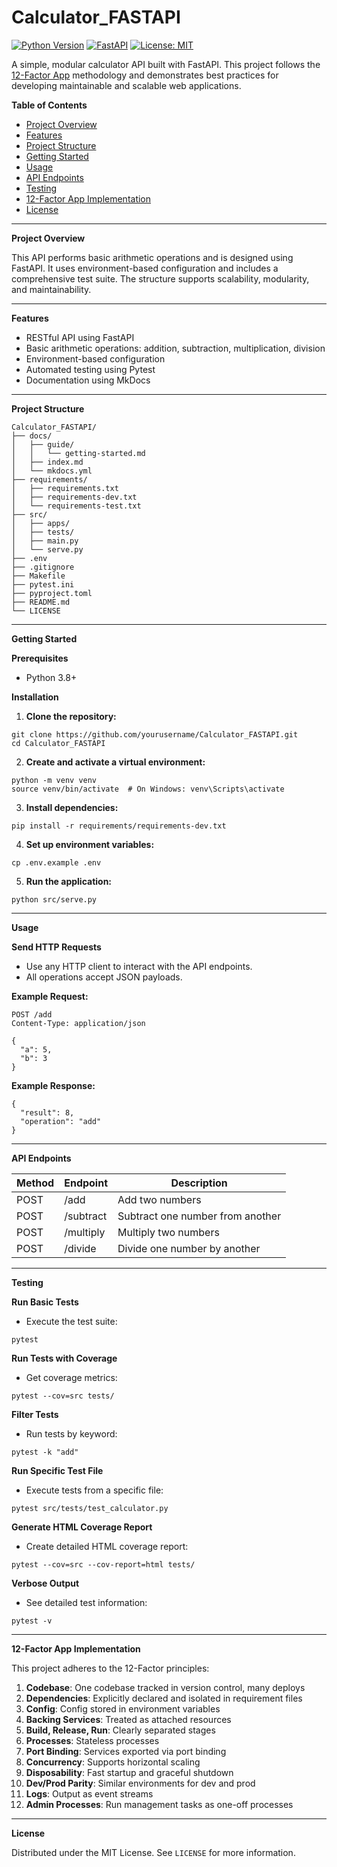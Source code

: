 # Calculator_FASTAPI

[![Python Version](https://img.shields.io/badge/python-3.8%2B-blue.svg)](https://www.python.org/downloads/)
[![FastAPI](https://img.shields.io/badge/FastAPI-latest-green.svg)](https://fastapi.tiangolo.com/)
[![License: MIT](https://img.shields.io/badge/License-MIT-yellow.svg)](https://opensource.org/licenses/MIT)

A simple, modular calculator API built with FastAPI. This project follows the [12-Factor App](https://12factor.net/) methodology and demonstrates best practices for developing maintainable and scalable web applications.

**Table of Contents**
- [Project Overview](#project-overview)
- [Features](#features)
- [Project Structure](#project-structure)
- [Getting Started](#getting-started)
- [Usage](#usage)
- [API Endpoints](#api-endpoints)
- [Testing](#testing)
- [12-Factor App Implementation](#12-factor-app-implementation)
- [License](#license)

---

**Project Overview**

This API performs basic arithmetic operations and is designed using FastAPI. It uses environment-based configuration and includes a comprehensive test suite. The structure supports scalability, modularity, and maintainability.

---

**Features**
* RESTful API using FastAPI
* Basic arithmetic operations: addition, subtraction, multiplication, division
* Environment-based configuration
* Automated testing using Pytest
* Documentation using MkDocs

---

**Project Structure**

```
Calculator_FASTAPI/
├── docs/
│   ├── guide/
│   │   └── getting-started.md
│   ├── index.md
│   └── mkdocs.yml
├── requirements/
│   ├── requirements.txt
│   ├── requirements-dev.txt
│   └── requirements-test.txt
├── src/
│   ├── apps/
│   ├── tests/
│   ├── main.py
│   └── serve.py
├── .env
├── .gitignore
├── Makefile
├── pytest.ini
├── pyproject.toml
├── README.md
└── LICENSE
```

---

**Getting Started**

**Prerequisites**
* Python 3.8+

**Installation**
1. **Clone the repository:**

```
git clone https://github.com/yourusername/Calculator_FASTAPI.git
cd Calculator_FASTAPI
```

2. **Create and activate a virtual environment:**

```
python -m venv venv
source venv/bin/activate  # On Windows: venv\Scripts\activate
```

3. **Install dependencies:**

```
pip install -r requirements/requirements-dev.txt
```

4. **Set up environment variables:**

```
cp .env.example .env
```

5. **Run the application:**

```
python src/serve.py
```

---

**Usage**

**Send HTTP Requests**
* Use any HTTP client to interact with the API endpoints.
* All operations accept JSON payloads.

**Example Request:**

```
POST /add
Content-Type: application/json

{
  "a": 5,
  "b": 3
}
```

**Example Response:**

```
{
  "result": 8,
  "operation": "add"
}
```

---

**API Endpoints**

| Method | Endpoint   | Description                   |
|--------|------------|-------------------------------|
| POST   | /add       | Add two numbers               |
| POST   | /subtract  | Subtract one number from another |
| POST   | /multiply  | Multiply two numbers          |
| POST   | /divide    | Divide one number by another  |

---

**Testing**

**Run Basic Tests**
* Execute the test suite:

```
pytest
```

**Run Tests with Coverage**
* Get coverage metrics:

```
pytest --cov=src tests/
```

**Filter Tests**
* Run tests by keyword:

```
pytest -k "add"
```

**Run Specific Test File**
* Execute tests from a specific file:

```
pytest src/tests/test_calculator.py
```

**Generate HTML Coverage Report**
* Create detailed HTML coverage report:

```
pytest --cov=src --cov-report=html tests/
```

**Verbose Output**
* See detailed test information:

```
pytest -v
```

---

**12-Factor App Implementation**

This project adheres to the 12-Factor principles:

1. **Codebase**: One codebase tracked in version control, many deploys
2. **Dependencies**: Explicitly declared and isolated in requirement files
3. **Config**: Config stored in environment variables
4. **Backing Services**: Treated as attached resources
5. **Build, Release, Run**: Clearly separated stages
6. **Processes**: Stateless processes
7. **Port Binding**: Services exported via port binding
8. **Concurrency**: Supports horizontal scaling
9. **Disposability**: Fast startup and graceful shutdown
10. **Dev/Prod Parity**: Similar environments for dev and prod
11. **Logs**: Output as event streams
12. **Admin Processes**: Run management tasks as one-off processes

---

**License**

Distributed under the MIT License. See `LICENSE` for more information.
